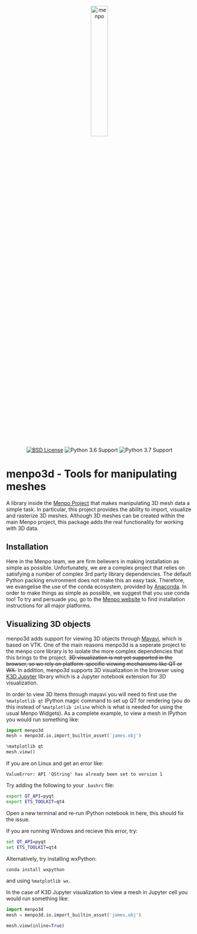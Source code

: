 <p align="center">
  <img src="menpo3d-logo.png" alt="menpo" width="30%"></center>
  <br><br>
  <a href="https://github.com/menpo/menpo3d/blob/master/LICENSE.txt"><img src="http://img.shields.io/badge/License-BSD-green.svg" alt="BSD License"/></a>
  <img src="https://img.shields.io/badge/Python-3.6-green.svg" alt="Python 3.6 Support"/>
  <img src="https://img.shields.io/badge/Python-3.7-green.svg" alt="Python 3.7 Support"/>
</p>


menpo3d - Tools for manipulating meshes
=======================================
A library inside the [Menpo Project](http://www.menpo.org/) that makes manipulating 3D mesh data a
simple task. In particular, this project provides the ability to import,
visualize and rasterize 3D meshes. Although 3D meshes can be created within
the main Menpo project, this package adds the real functionality for working
with 3D data.

Installation
------------
Here in the Menpo team, we are firm believers in making installation as simple
as possible. Unfortunately, we are a complex project that relies on satisfying
a number of complex 3rd party library dependencies. The default Python packing
environment does not make this an easy task. Therefore, we evangelise the use
of the conda ecosystem, provided by
[Anaconda](https://store.continuum.io/cshop/anaconda/). In order to make things
as simple as possible, we suggest that you use conda too! To try and persuade
you, go to the [Menpo website](http://www.menpo.io/installation/) to find
installation instructions for all major platforms.

Visualizing 3D objects
----------------------

menpo3d adds support for viewing 3D objects through
[Mayavi](http://code.enthought.com/projects/mayavi/), which is based on VTK.
One of the main reasons menpo3d is a seperate project to the menpo core
library is to isolate the more complex dependencies that this brings to the
project. ~~3D visualization is not yet supported in the browser, so we rely on
platform-specific viewing mechanisms like QT or WX.~~ In addition, menpo3d 
supports 3D visualization in the browser using [K3D Jupyter](https://github.com/K3D-tools/K3D-jupyter) library which is a 
Jupyter notebook extension for 3D visualization.



In order to view 3D items through mayavi you will need to first use the `%matplotlib qt`
IPython magic command to set up QT for rendering (you do this instead of
`%matplotlib inline` which is what is needed for using the usual Menpo
Widgets). As a complete example, to view a mesh in IPython you
would run something like:
```python
import menpo3d
mesh = menpo3d.io.import_builtin_asset('james.obj')
```
```python
%matplotlib qt
mesh.view()
```
 If you are on Linux and get an error like:
```
ValueError: API 'QString' has already been set to version 1
```
Try adding the following to your `.bashrc` file:
```bash
export QT_API=pyqt
export ETS_TOOLKIT=qt4
```
Open a new terminal and re-run IPython notebook in here, this should fix the issue.

If you are running Windows and recieve this error, try:
```cmd
set QT_API=pyqt
set ETS_TOOLKIT=qt4
```
Alternatively, try installing wxPython:
```cmd
conda install wxpython
```
and using `%matplotlib wx`.


In the case of K3D Jupyter visualization to view a mesh in Jupyter cell  you
would run something like:
```python
import menpo3d
mesh = menpo3d.io.import_builtin_asset('james.obj')
```
```python
mesh.view(inline=True)
```
